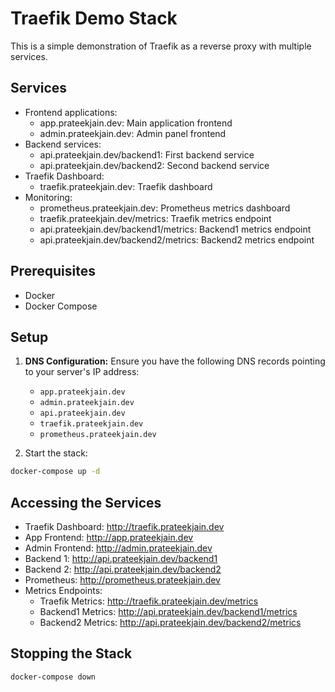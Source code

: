 # Traefik Demo Stack

This is a simple demonstration of Traefik as a reverse proxy with multiple services.

## Services

- Frontend applications:
  - app.prateekjain.dev: Main application frontend
  - admin.prateekjain.dev: Admin panel frontend
- Backend services:
  - api.prateekjain.dev/backend1: First backend service
  - api.prateekjain.dev/backend2: Second backend service
- Traefik Dashboard:
  - traefik.prateekjain.dev: Traefik dashboard
- Monitoring:
  - prometheus.prateekjain.dev: Prometheus metrics dashboard
  - traefik.prateekjain.dev/metrics: Traefik metrics endpoint
  - api.prateekjain.dev/backend1/metrics: Backend1 metrics endpoint
  - api.prateekjain.dev/backend2/metrics: Backend2 metrics endpoint

## Prerequisites

- Docker
- Docker Compose

## Setup

1. **DNS Configuration:** Ensure you have the following DNS records pointing to your server's IP address:
   - `app.prateekjain.dev`
   - `admin.prateekjain.dev`
   - `api.prateekjain.dev`
   - `traefik.prateekjain.dev`
   - `prometheus.prateekjain.dev`

2. Start the stack:
```bash
docker-compose up -d
```

## Accessing the Services

- Traefik Dashboard: http://traefik.prateekjain.dev
- App Frontend: http://app.prateekjain.dev
- Admin Frontend: http://admin.prateekjain.dev
- Backend 1: http://api.prateekjain.dev/backend1
- Backend 2: http://api.prateekjain.dev/backend2
- Prometheus: http://prometheus.prateekjain.dev
- Metrics Endpoints:
  - Traefik Metrics: http://traefik.prateekjain.dev/metrics
  - Backend1 Metrics: http://api.prateekjain.dev/backend1/metrics
  - Backend2 Metrics: http://api.prateekjain.dev/backend2/metrics

## Stopping the Stack

```bash
docker-compose down
```